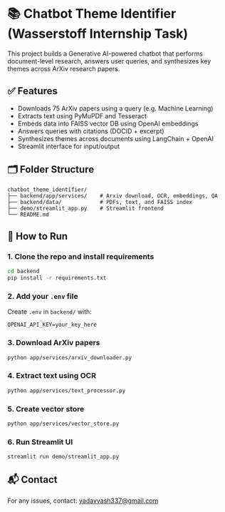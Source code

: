 
# 📚 Chatbot Theme Identifier (Wasserstoff Internship Task)

This project builds a Generative AI-powered chatbot that performs document-level research, answers user queries, and synthesizes key themes across ArXiv research papers.

## ✅ Features

- Downloads 75 ArXiv papers using a query (e.g. Machine Learning)
- Extracts text using PyMuPDF and Tesseract
- Embeds data into FAISS vector DB using OpenAI embeddings
- Answers queries with citations (DOCID + excerpt)
- Synthesizes themes across documents using LangChain + OpenAI
- Streamlit interface for input/output

## 🗂 Folder Structure

```
chatbot_theme_identifier/
├── backend/app/services/    # Arxiv download, OCR, embeddings, QA
├── backend/data/            # PDFs, text, and FAISS index
├── demo/streamlit_app.py    # Streamlit frontend
└── README.md
```

## 🚀 How to Run

### 1. Clone the repo and install requirements

```bash
cd backend
pip install -r requirements.txt
```

### 2. Add your `.env` file

Create `.env` in `backend/` with:

```
OPENAI_API_KEY=your_key_here
```

### 3. Download ArXiv papers

```bash
python app/services/arxiv_downloader.py
```

### 4. Extract text using OCR

```bash
python app/services/text_processor.py
```

### 5. Create vector store

```bash
python app/services/vector_store.py
```

### 6. Run Streamlit UI

```bash
streamlit run demo/streamlit_app.py
```

## 📬 Contact

For any issues, contact: yadavyash337@gmail.com
